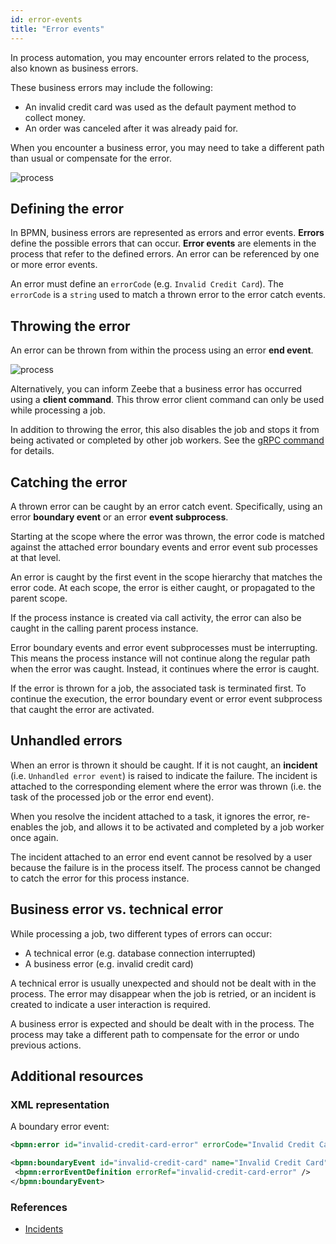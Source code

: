 ```yaml
---
id: error-events
title: "Error events"
---
```


In process automation, you may encounter errors related to the process, also known as business errors. 

These business errors may include the following:

- An invalid credit card was used as the default payment method to collect money.
- An order was canceled after it was already paid for.

When you encounter a business error, you may need to take a different path than usual or compensate for the error.

![process](assets/error-events.png)

## Defining the error

In BPMN, business errors are represented as errors and error events. **Errors** define the possible errors that can occur. **Error events** are elements in the process that refer to the defined errors. An error can be referenced by one or more error events.

An error must define an `errorCode` (e.g. `Invalid Credit Card`). The `errorCode` is a `string` used to match a thrown error to the error catch events.

## Throwing the error

An error can be thrown from within the process using an error **end event**.

![process](assets/error-throw-events.png)

Alternatively, you can inform Zeebe that a business error has occurred using a **client command**. This throw error client command can only be used while processing a job.

In addition to throwing the error, this also disables the job and stops it from being activated or completed by other job workers. See the [gRPC command](/apis-clients/grpc.md#throwerror-rpc) for details.

## Catching the error

A thrown error can be caught by an error catch event. Specifically, using an error **boundary event** or an error **event subprocess**.

Starting at the scope where the error was thrown, the error code is matched against the attached error boundary events and error event sub processes at that level.

An error is caught by the first event in the scope hierarchy that matches the error code. At each scope, the error is either caught, or propagated to the parent scope.

If the process instance is created via call activity, the error can also be caught in the calling parent process instance.

Error boundary events and error event subprocesses must be interrupting. This means the process instance will not continue along the regular path when the error was caught. Instead, it continues where the error is caught.

If the error is thrown for a job, the associated task is terminated first. To continue the execution, the error boundary event or error event subprocess that caught the error are activated.

## Unhandled errors

When an error is thrown it should be caught. If it is not caught, an **incident** (i.e. `Unhandled error event`) is raised to indicate the failure. The incident is attached to the corresponding element where the error was thrown (i.e. the task of the processed job or the error end event).

When you resolve the incident attached to a task, it ignores the error, re-enables the job, and allows it to be activated and completed by a job worker once again.

The incident attached to an error end event cannot be resolved by a user because the failure is in the process itself. The process cannot be changed to catch the error for this process instance.

## Business error vs. technical error

While processing a job, two different types of errors can occur:

- A technical error (e.g. database connection interrupted)
- A business error (e.g. invalid credit card)

A technical error is usually unexpected and should not be dealt with in the process. The error may disappear when the job is retried, or an incident is created to indicate a user interaction is required.

A business error is expected and should be dealt with in the process. The process may take a different path to compensate for the error or undo previous actions.

## Additional resources

 ### XML representation
 
A boundary error event:

```xml
<bpmn:error id="invalid-credit-card-error" errorCode="Invalid Credit Card" />

<bpmn:boundaryEvent id="invalid-credit-card" name="Invalid Credit Card" attachedToRef="collect-money">
 <bpmn:errorEventDefinition errorRef="invalid-credit-card-error" />
</bpmn:boundaryEvent>

```

### References

- [Incidents](/components/concepts/incidents.md)
